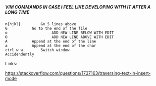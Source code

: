 ##### VIM COMMANDS IN CASE I FEEL LIKE DEVELOPING WITH IT AFTER A LONG TIME

```
n{hjkl}			Go 5 lines above
G			Go to the end of the file
o                    ADD NEW LINE BELOW WITH EDIT
O                    ADD NEW LINE ABOVE WITH EDIT
A			Append at the end of the line
a			Append at the end of the char
ctrl w w		Switch window
Accidendently
```

Links:

https://stackoverflow.com/questions/1737163/traversing-text-in-insert-mode


